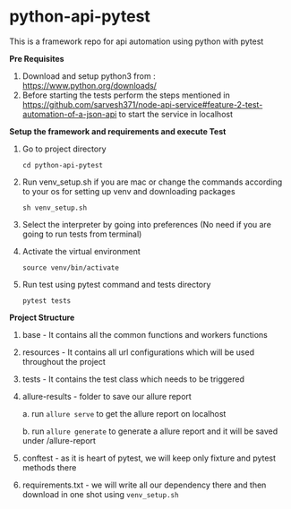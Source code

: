 # python-api-pytest
This is a framework repo for api automation using python with pytest

**Pre Requisites**
1. Download and setup python3 from : https://www.python.org/downloads/
2. Before starting the tests perform the steps mentioned in https://github.com/sarvesh371/node-api-service#feature-2-test-automation-of-a-json-api to start the service in localhost

**Setup the framework and requirements and execute Test**
1. Go to project directory 
    
    `cd python-api-pytest`
2. Run venv_setup.sh if you are mac or change the commands according to your os for setting up venv and downloading packages
    
    `sh venv_setup.sh`

3. Select the interpreter by going into preferences (No need if you are going to run tests from terminal)
4. Activate the virtual environment 
    
    `source venv/bin/activate`
5. Run test using pytest command and tests directory

    `pytest tests`

**Project Structure**
1. base - It contains all the common functions and workers functions
2. resources - It contains all url configurations which will be used throughout the project
3. tests - It contains the test class which needs to be triggered
5. allure-results - folder to save our allure report
    
    a. run `allure serve` to get the allure report on localhost
    
    b. run `allure generate` to generate a allure report and it will be saved under /allure-report

7. conftest - as it is heart of pytest, we will keep only fixture and pytest methods there
8. requirements.txt - we will write all our dependency there and then download in one shot using `venv_setup.sh`